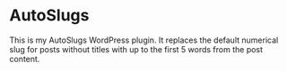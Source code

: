 # AutoSlugs
This is my AutoSlugs WordPress plugin. It replaces the default numerical slug for posts without titles with up to the first 5 words from the post content.
